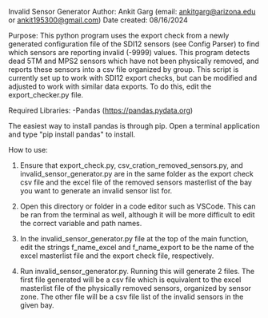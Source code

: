 Invalid Sensor Generator
Author: Ankit Garg (email: ankitgarg@arizona.edu or ankit195300@gmail.com)
Date created: 08/16/2024


Purpose:
This python program uses the export check from a newly generated configuration file of the SDI12 sensors (see Config Parser) to find which sensors are reporting invalid (-9999) values. This program detects dead 5TM and MPS2 sensors which have not been physically removed, and reports these sensors into a csv file organized by group. This script is currently set up to work with SDI12 export checks, but can be modified and adjusted to work with similar data exports. To do this, edit the export_checker.py file.


Required Libraries:
-Pandas (https://pandas.pydata.org)

The easiest way to install pandas is through pip. Open a terminal application and type "pip install pandas" to install.


How to use:
1. Ensure that export_check.py, csv_cration_removed_sensors.py, and invalid_sensor_generator.py are in the same folder as the export check csv file and the excel file of the removed sensors masterlist of the bay you want to generate an invalid sensor list for. 

2. Open this directory or folder in a code editor such as VSCode. This can be ran from the terminal as well, although it will be more difficult to edit the correct variable and path names.

3. In the invalid_sensor_generator.py file at the top of the main function, edit the strings f_name_excel and f_name_export to be the name of the excel masterlist file and the export check file, respectively. 

4. Run invalid_sensor_generator.py. Running this will generate 2 files. The first file generated will be a csv file which is equivalent to the excel masterlist file of the physically removed sensors, organized by sensor zone. The other file will be a csv file list of the invalid sensors in the given bay.
